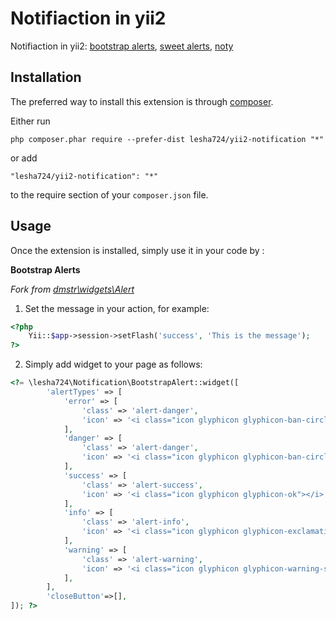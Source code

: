 Notifiaction in yii2 
=====================
Notifiaction in yii2:
    [bootstrap alerts](http://getbootstrap.com/components/#alerts),
    [sweet alerts](http://t4t5.github.io/sweetalert),
    [noty](http://ned.im/noty/)

Installation
------------

The preferred way to install this extension is through [composer](http://getcomposer.org/download/).

Either run

```
php composer.phar require --prefer-dist lesha724/yii2-notification "*"
```

or add

```
"lesha724/yii2-notification": "*"
```

to the require section of your `composer.json` file.


Usage
-----

Once the extension is installed, simply use it in your code by  :

**Bootstrap Alerts**

*Fork from [dmstr\widgets\Alert](https://github.com/dmstr/yii2-adminlte-asset/blob/master/widgets/Alert.php)*

1) Set the message in your action, for example:

```php
<?php 
    Yii::$app->session->setFlash('success', 'This is the message');
?>
```

2) Simply add widget to your page as follows:

```php
<?= \lesha724\Notification\BootstrapAlert::widget([
        'alertTypes' => [
            'error' => [
                'class' => 'alert-danger',
                'icon' => '<i class="icon glyphicon glyphicon-ban-circle"></i>',
            ],
            'danger' => [
                'class' => 'alert-danger',
                'icon' => '<i class="icon glyphicon glyphicon-ban-circle"></i>',
            ],
            'success' => [
                'class' => 'alert-success',
                'icon' => '<i class="icon glyphicon glyphicon-ok"></i>',
            ],
            'info' => [
                'class' => 'alert-info',
                'icon' => '<i class="icon glyphicon glyphicon-exclamation-sign"></i>',
            ],
            'warning' => [
                'class' => 'alert-warning',
                'icon' => '<i class="icon glyphicon glyphicon-warning-sign"></i>',
            ],
        ],
        'closeButton'=>[],
]); ?>
```